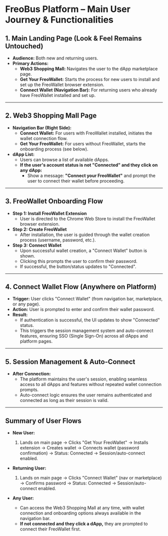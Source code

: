 # FreoBus Platform – Main User Journey & Functionalities

## 1. Main Landing Page (Look & Feel Remains Untouched)
- **Audience:** Both new and returning users.
- **Primary Actions:**
  - **Web3 Shopping Mall:** Navigates the user to the dApp marketplace page.
  - **Get Your FreoWallet:** Starts the process for new users to install and set up the FreoWallet browser extension.
  - **Connect Wallet (Navigation Bar):** For returning users who already have FreoWallet installed and set up.

---

## 2. Web3 Shopping Mall Page
- **Navigation Bar (Right Side):**
  - **Connect Wallet:** For users with FreoWallet installed, initiates the wallet connection flow.
  - **Get Your FreoWallet:** For users without FreoWallet, starts the onboarding process (see below).
- **dApp List:**
  - Users can browse a list of available dApps.
  - **If the user's account status is not "Connected" and they click on any dApp:**
    - Show a message: **"Connect your FreoWallet"** and prompt the user to connect their wallet before proceeding.

---

## 3. FreoWallet Onboarding Flow
- **Step 1: Install FreoWallet Extension**
  - User is directed to the Chrome Web Store to install the FreoWallet browser extension.
- **Step 2: Create FreoWallet**
  - After installation, the user is guided through the wallet creation process (username, password, etc.).
- **Step 3: Connect Wallet**
  - Upon successful wallet creation, a "Connect Wallet" button is shown.
  - Clicking this prompts the user to confirm their password.
  - If successful, the button/status updates to "Connected".

---

## 4. Connect Wallet Flow (Anywhere on Platform)
- **Trigger:** User clicks "Connect Wallet" (from navigation bar, marketplace, or any page).
- **Action:** User is prompted to enter and confirm their wallet password.
- **Result:**
  - If authentication is successful, the UI updates to show "Connected" status.
  - This triggers the session management system and auto-connect features, ensuring SSO (Single Sign-On) across all dApps and platform pages.

---

## 5. Session Management & Auto-Connect
- **After Connection:**
  - The platform maintains the user's session, enabling seamless access to all dApps and features without repeated wallet connection prompts.
  - Auto-connect logic ensures the user remains authenticated and connected as long as their session is valid.

---

## Summary of User Flows

- **New User:**
  1. Lands on main page → Clicks "Get Your FreoWallet" → Installs extension → Creates wallet → Connects wallet (password confirmation) → Status: Connected → Session/auto-connect enabled.

- **Returning User:**
  1. Lands on main page → Clicks "Connect Wallet" (nav or marketplace) → Confirms password → Status: Connected → Session/auto-connect enabled.

- **Any User:**
  - Can access the Web3 Shopping Mall at any time, with wallet connection and onboarding options always available in the navigation bar.
  - **If not connected and they click a dApp,** they are prompted to connect their FreoWallet first. 